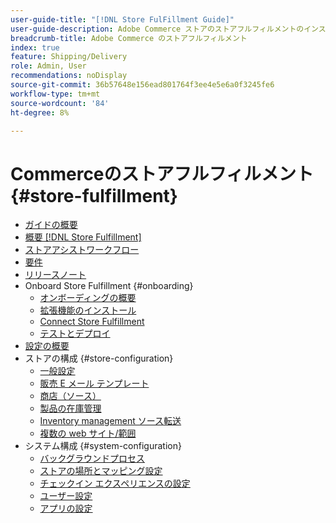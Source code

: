 ```yaml
---
user-guide-title: "[!DNL Store FulFillment Guide]"
user-guide-description: Adobe Commerce ストアのストアフルフィルメントのインストール、設定および使用に関する詳細情報。
breadcrumb-title: Adobe Commerce のストアフルフィルメント
index: true
feature: Shipping/Delivery
role: Admin, User
recommendations: noDisplay
source-git-commit: 36b57648e156ead801764f3ee4e5e6a0f3245fe6
workflow-type: tm+mt
source-wordcount: '84'
ht-degree: 8%

---
```



# Commerceのストアフルフィルメント {#store-fulfillment}

- [ガイドの概要](guide-overview.md)
- [概要  [!DNL Store Fulfillment]](introduction.md)
- [ストアアシストワークフロー](store-assist-modules.md)
- [要件](solution-requirements.md)
- [リリースノート](release-notes.md)
- Onboard Store Fulfillment {#onboarding}
   - [オンボーディングの概要](onboard.md)
   - [拡張機能のインストール](install.md)
   - [Connect Store Fulfillment](connect-set-up-service.md)
   - [テストとデプロイ](test-and-deploy.md)
- [設定の概要](service-config-settings-overview.md)
- ストアの構成 {#store-configuration}
   - [一般設定](enable-general.md)
   - [販売 E メール テンプレート](sales-emails.md)
   - [商店（ソース）](merchant-store-configuration.md)
   - [製品の在庫管理](product-stock.md)
   - [Inventory management ソース転送](inventory-stock-transfer.md)
   - [複数の web サイト/範囲](multi-site-and-scope-config.md)
- システム構成 {#system-configuration}
   - [バックグラウンドプロセス](background-processes.md)
   - [ストアの場所とマッピング設定](store-location-map-provider-setup.md)
   - [ チェックイン エクスペリエンスの設定 ](check-in-experience-setup.md)
   - [ユーザー設定](user-setup.md)
   - [アプリの設定](app-setup.md)

